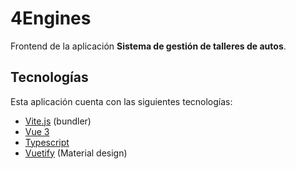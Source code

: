 # 4Engines

Frontend de la aplicación __Sistema de gestión de talleres de autos__.

## Tecnologías

Esta aplicación cuenta con las siguientes tecnologías:

- [Vite.js](https://vitejs.dev/) (bundler)
- [Vue 3](https://vuejs.org/)
- [Typescript](https://www.typescriptlang.org/)
- [Vuetify](https://vuetifyjs.com) (Material design)
